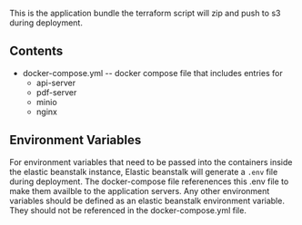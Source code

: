 This is the application bundle the terraform script will zip and push to s3 during deployment.

## Contents
* docker-compose.yml -- docker compose file that includes entries for 
    * api-server
    * pdf-server
    * minio
    * nginx

## Environment Variables
For environment variables that need to be passed into the containers inside the elastic beanstalk instance, Elastic beanstalk will generate a `.env` file during deployment.  The docker-compose file referenences this .env file to make them availble to the application servers.  Any other environment variables should be defined as an elastic beanstalk environment variable.  They should not be referenced in the docker-compose.yml file.  
